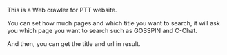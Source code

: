This is a Web crawler for PTT website.

You can set how much pages and which title you want to search, it will ask you which page you want to search such as GOSSPIN and C-Chat.

And then, you can get the title and url in result.
